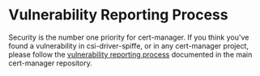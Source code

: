 # Vulnerability Reporting Process

Security is the number one priority for cert-manager. If you think you've found
a vulnerability in csi-driver-spiffe, or in any cert-manager project, please
follow the
[vulnerability reporting process](https://github.com/cert-manager/cert-manager/blob/master/SECURITY.md)
documented in the main cert-manager repository.
